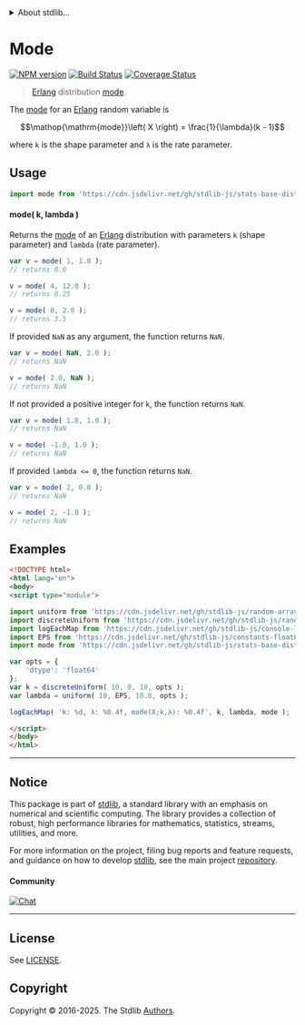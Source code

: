 <!--

@license Apache-2.0

Copyright (c) 2018 The Stdlib Authors.

Licensed under the Apache License, Version 2.0 (the "License");
you may not use this file except in compliance with the License.
You may obtain a copy of the License at

   http://www.apache.org/licenses/LICENSE-2.0

Unless required by applicable law or agreed to in writing, software
distributed under the License is distributed on an "AS IS" BASIS,
WITHOUT WARRANTIES OR CONDITIONS OF ANY KIND, either express or implied.
See the License for the specific language governing permissions and
limitations under the License.

-->


<details>
  <summary>
    About stdlib...
  </summary>
  <p>We believe in a future in which the web is a preferred environment for numerical computation. To help realize this future, we've built stdlib. stdlib is a standard library, with an emphasis on numerical and scientific computation, written in JavaScript (and C) for execution in browsers and in Node.js.</p>
  <p>The library is fully decomposable, being architected in such a way that you can swap out and mix and match APIs and functionality to cater to your exact preferences and use cases.</p>
  <p>When you use stdlib, you can be absolutely certain that you are using the most thorough, rigorous, well-written, studied, documented, tested, measured, and high-quality code out there.</p>
  <p>To join us in bringing numerical computing to the web, get started by checking us out on <a href="https://github.com/stdlib-js/stdlib">GitHub</a>, and please consider <a href="https://opencollective.com/stdlib">financially supporting stdlib</a>. We greatly appreciate your continued support!</p>
</details>

# Mode

[![NPM version][npm-image]][npm-url] [![Build Status][test-image]][test-url] [![Coverage Status][coverage-image]][coverage-url] <!-- [![dependencies][dependencies-image]][dependencies-url] -->

> [Erlang][erlang-distribution] distribution [mode][mode].

<!-- Section to include introductory text. Make sure to keep an empty line after the intro `section` element and another before the `/section` close. -->

<section class="intro">

The [mode][mode] for an [Erlang][erlang-distribution] random variable is

<!-- <equation class="equation" label="eq:erlang_mode" align="center" raw="\operatorname{mode}\left( X \right) = \frac{1}{\lambda}(k - 1)" alt="Mode for an Erlang distribution."> -->

```math
\mathop{\mathrm{mode}}\left( X \right) = \frac{1}{\lambda}(k - 1)
```

<!-- <div class="equation" align="center" data-raw-text="\operatorname{mode}\left( X \right) = \frac{1}{\lambda}(k - 1)" data-equation="eq:erlang_mode">
    <img src="https://cdn.jsdelivr.net/gh/stdlib-js/stdlib@51534079fef45e990850102147e8945fb023d1d0/lib/node_modules/@stdlib/stats/base/dists/erlang/mode/docs/img/equation_erlang_mode.svg" alt="Mode for an Erlang distribution.">
    <br>
</div> -->

<!-- </equation> -->

where `k` is the shape parameter and `λ` is the rate parameter.

</section>

<!-- /.intro -->

<!-- Package usage documentation. -->



<section class="usage">

## Usage

```javascript
import mode from 'https://cdn.jsdelivr.net/gh/stdlib-js/stats-base-dists-erlang-mode@esm/index.mjs';
```

#### mode( k, lambda )

Returns the [mode][mode] of an [Erlang][erlang-distribution] distribution with parameters `k` (shape parameter) and `lambda` (rate parameter).

```javascript
var v = mode( 1, 1.0 );
// returns 0.0

v = mode( 4, 12.0 );
// returns 0.25

v = mode( 8, 2.0 );
// returns 3.5
```

If provided `NaN` as any argument, the function returns `NaN`.

```javascript
var v = mode( NaN, 2.0 );
// returns NaN

v = mode( 2.0, NaN );
// returns NaN
```

If not provided a positive integer for `k`, the function returns `NaN`.

```javascript
var v = mode( 1.8, 1.0 );
// returns NaN

v = mode( -1.0, 1.0 );
// returns NaN
```

If provided `lambda <= 0`, the function returns `NaN`.

```javascript
var v = mode( 2, 0.0 );
// returns NaN

v = mode( 2, -1.0 );
// returns NaN
```

</section>

<!-- /.usage -->

<!-- Package usage notes. Make sure to keep an empty line after the `section` element and another before the `/section` close. -->

<section class="notes">

</section>

<!-- /.notes -->

<!-- Package usage examples. -->

<section class="examples">

## Examples

<!-- eslint no-undef: "error" -->

```html
<!DOCTYPE html>
<html lang="en">
<body>
<script type="module">

import uniform from 'https://cdn.jsdelivr.net/gh/stdlib-js/random-array-uniform@esm/index.mjs';
import discreteUniform from 'https://cdn.jsdelivr.net/gh/stdlib-js/random-array-discrete-uniform@esm/index.mjs';
import logEachMap from 'https://cdn.jsdelivr.net/gh/stdlib-js/console-log-each-map@esm/index.mjs';
import EPS from 'https://cdn.jsdelivr.net/gh/stdlib-js/constants-float64-eps@esm/index.mjs';
import mode from 'https://cdn.jsdelivr.net/gh/stdlib-js/stats-base-dists-erlang-mode@esm/index.mjs';

var opts = {
    'dtype': 'float64'
};
var k = discreteUniform( 10, 0, 10, opts );
var lambda = uniform( 10, EPS, 10.0, opts );

logEachMap( 'k: %d, λ: %0.4f, mode(X;k,λ): %0.4f', k, lambda, mode );

</script>
</body>
</html>
```

</section>

<!-- /.examples -->

<!-- C interface documentation. -->



<!-- Section to include cited references. If references are included, add a horizontal rule *before* the section. Make sure to keep an empty line after the `section` element and another before the `/section` close. -->

<section class="references">

</section>

<!-- /.references -->

<!-- Section for related `stdlib` packages. Do not manually edit this section, as it is automatically populated. -->

<section class="related">

</section>

<!-- /.related -->

<!-- Section for all links. Make sure to keep an empty line after the `section` element and another before the `/section` close. -->


<section class="main-repo" >

* * *

## Notice

This package is part of [stdlib][stdlib], a standard library with an emphasis on numerical and scientific computing. The library provides a collection of robust, high performance libraries for mathematics, statistics, streams, utilities, and more.

For more information on the project, filing bug reports and feature requests, and guidance on how to develop [stdlib][stdlib], see the main project [repository][stdlib].

#### Community

[![Chat][chat-image]][chat-url]

---

## License

See [LICENSE][stdlib-license].


## Copyright

Copyright &copy; 2016-2025. The Stdlib [Authors][stdlib-authors].

</section>

<!-- /.stdlib -->

<!-- Section for all links. Make sure to keep an empty line after the `section` element and another before the `/section` close. -->

<section class="links">

[npm-image]: http://img.shields.io/npm/v/@stdlib/stats-base-dists-erlang-mode.svg
[npm-url]: https://npmjs.org/package/@stdlib/stats-base-dists-erlang-mode

[test-image]: https://github.com/stdlib-js/stats-base-dists-erlang-mode/actions/workflows/test.yml/badge.svg?branch=main
[test-url]: https://github.com/stdlib-js/stats-base-dists-erlang-mode/actions/workflows/test.yml?query=branch:main

[coverage-image]: https://img.shields.io/codecov/c/github/stdlib-js/stats-base-dists-erlang-mode/main.svg
[coverage-url]: https://codecov.io/github/stdlib-js/stats-base-dists-erlang-mode?branch=main

<!--

[dependencies-image]: https://img.shields.io/david/stdlib-js/stats-base-dists-erlang-mode.svg
[dependencies-url]: https://david-dm.org/stdlib-js/stats-base-dists-erlang-mode/main

-->

[chat-image]: https://img.shields.io/gitter/room/stdlib-js/stdlib.svg
[chat-url]: https://app.gitter.im/#/room/#stdlib-js_stdlib:gitter.im

[stdlib]: https://github.com/stdlib-js/stdlib

[stdlib-authors]: https://github.com/stdlib-js/stdlib/graphs/contributors

[umd]: https://github.com/umdjs/umd
[es-module]: https://developer.mozilla.org/en-US/docs/Web/JavaScript/Guide/Modules

[deno-url]: https://github.com/stdlib-js/stats-base-dists-erlang-mode/tree/deno
[deno-readme]: https://github.com/stdlib-js/stats-base-dists-erlang-mode/blob/deno/README.md
[umd-url]: https://github.com/stdlib-js/stats-base-dists-erlang-mode/tree/umd
[umd-readme]: https://github.com/stdlib-js/stats-base-dists-erlang-mode/blob/umd/README.md
[esm-url]: https://github.com/stdlib-js/stats-base-dists-erlang-mode/tree/esm
[esm-readme]: https://github.com/stdlib-js/stats-base-dists-erlang-mode/blob/esm/README.md
[branches-url]: https://github.com/stdlib-js/stats-base-dists-erlang-mode/blob/main/branches.md

[stdlib-license]: https://raw.githubusercontent.com/stdlib-js/stats-base-dists-erlang-mode/main/LICENSE

[erlang-distribution]: https://en.wikipedia.org/wiki/Erlang_distribution

[mode]: https://en.wikipedia.org/wiki/Mode_%28statistics%29

</section>

<!-- /.links -->
